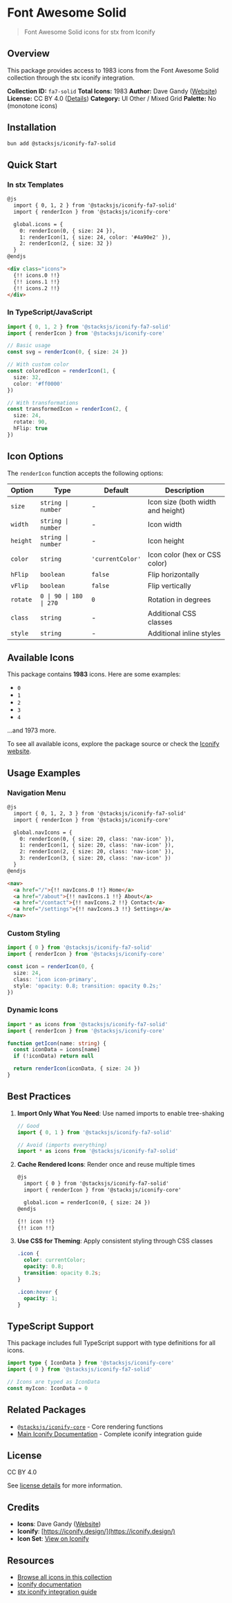 # Font Awesome Solid

> Font Awesome Solid icons for stx from Iconify

## Overview

This package provides access to 1983 icons from the Font Awesome Solid collection through the stx iconify integration.

**Collection ID:** `fa7-solid`
**Total Icons:** 1983
**Author:** Dave Gandy ([Website](https://github.com/FortAwesome/Font-Awesome))
**License:** CC BY 4.0 ([Details](https://creativecommons.org/licenses/by/4.0/))
**Category:** UI Other / Mixed Grid
**Palette:** No (monotone icons)

## Installation

```bash
bun add @stacksjs/iconify-fa7-solid
```

## Quick Start

### In stx Templates

```html
@js
  import { 0, 1, 2 } from '@stacksjs/iconify-fa7-solid'
  import { renderIcon } from '@stacksjs/iconify-core'

  global.icons = {
    0: renderIcon(0, { size: 24 }),
    1: renderIcon(1, { size: 24, color: '#4a90e2' }),
    2: renderIcon(2, { size: 32 })
  }
@endjs

<div class="icons">
  {!! icons.0 !!}
  {!! icons.1 !!}
  {!! icons.2 !!}
</div>
```

### In TypeScript/JavaScript

```typescript
import { 0, 1, 2 } from '@stacksjs/iconify-fa7-solid'
import { renderIcon } from '@stacksjs/iconify-core'

// Basic usage
const svg = renderIcon(0, { size: 24 })

// With custom color
const coloredIcon = renderIcon(1, {
  size: 32,
  color: '#ff0000'
})

// With transformations
const transformedIcon = renderIcon(2, {
  size: 24,
  rotate: 90,
  hFlip: true
})
```

## Icon Options

The `renderIcon` function accepts the following options:

| Option | Type | Default | Description |
|--------|------|---------|-------------|
| `size` | `string \| number` | - | Icon size (both width and height) |
| `width` | `string \| number` | - | Icon width |
| `height` | `string \| number` | - | Icon height |
| `color` | `string` | `'currentColor'` | Icon color (hex or CSS color) |
| `hFlip` | `boolean` | `false` | Flip horizontally |
| `vFlip` | `boolean` | `false` | Flip vertically |
| `rotate` | `0 \| 90 \| 180 \| 270` | `0` | Rotation in degrees |
| `class` | `string` | - | Additional CSS classes |
| `style` | `string` | - | Additional inline styles |

## Available Icons

This package contains **1983** icons. Here are some examples:

- `0`
- `1`
- `2`
- `3`
- `4`

...and 1973 more.

To see all available icons, explore the package source or check the [Iconify website](https://icon-sets.iconify.design/fa7-solid/).

## Usage Examples

### Navigation Menu

```html
@js
  import { 0, 1, 2, 3 } from '@stacksjs/iconify-fa7-solid'
  import { renderIcon } from '@stacksjs/iconify-core'

  global.navIcons = {
    0: renderIcon(0, { size: 20, class: 'nav-icon' }),
    1: renderIcon(1, { size: 20, class: 'nav-icon' }),
    2: renderIcon(2, { size: 20, class: 'nav-icon' }),
    3: renderIcon(3, { size: 20, class: 'nav-icon' })
  }
@endjs

<nav>
  <a href="/">{!! navIcons.0 !!} Home</a>
  <a href="/about">{!! navIcons.1 !!} About</a>
  <a href="/contact">{!! navIcons.2 !!} Contact</a>
  <a href="/settings">{!! navIcons.3 !!} Settings</a>
</nav>
```

### Custom Styling

```typescript
import { 0 } from '@stacksjs/iconify-fa7-solid'
import { renderIcon } from '@stacksjs/iconify-core'

const icon = renderIcon(0, {
  size: 24,
  class: 'icon icon-primary',
  style: 'opacity: 0.8; transition: opacity 0.2s;'
})
```

### Dynamic Icons

```typescript
import * as icons from '@stacksjs/iconify-fa7-solid'
import { renderIcon } from '@stacksjs/iconify-core'

function getIcon(name: string) {
  const iconData = icons[name]
  if (!iconData) return null

  return renderIcon(iconData, { size: 24 })
}
```

## Best Practices

1. **Import Only What You Need**: Use named imports to enable tree-shaking
   ```typescript
   // Good
   import { 0, 1 } from '@stacksjs/iconify-fa7-solid'

   // Avoid (imports everything)
   import * as icons from '@stacksjs/iconify-fa7-solid'
   ```

2. **Cache Rendered Icons**: Render once and reuse multiple times
   ```html
   @js
     import { 0 } from '@stacksjs/iconify-fa7-solid'
     import { renderIcon } from '@stacksjs/iconify-core'

     global.icon = renderIcon(0, { size: 24 })
   @endjs

   {!! icon !!}
   {!! icon !!}
   ```

3. **Use CSS for Theming**: Apply consistent styling through CSS classes
   ```css
   .icon {
     color: currentColor;
     opacity: 0.8;
     transition: opacity 0.2s;
   }

   .icon:hover {
     opacity: 1;
   }
   ```

## TypeScript Support

This package includes full TypeScript support with type definitions for all icons.

```typescript
import type { IconData } from '@stacksjs/iconify-core'
import { 0 } from '@stacksjs/iconify-fa7-solid'

// Icons are typed as IconData
const myIcon: IconData = 0
```

## Related Packages

- [`@stacksjs/iconify-core`](../iconify-core) - Core rendering functions
- [Main Iconify Documentation](../../docs/iconify.md) - Complete iconify integration guide

## License

CC BY 4.0

See [license details](https://creativecommons.org/licenses/by/4.0/) for more information.

## Credits

- **Icons**: Dave Gandy ([Website](https://github.com/FortAwesome/Font-Awesome))
- **Iconify**: [https://iconify.design/](https://iconify.design/)
- **Icon Set**: [View on Iconify](https://icon-sets.iconify.design/fa7-solid/)

## Resources

- [Browse all icons in this collection](https://icon-sets.iconify.design/fa7-solid/)
- [Iconify documentation](https://iconify.design/docs/)
- [stx iconify integration guide](../../docs/iconify.md)
